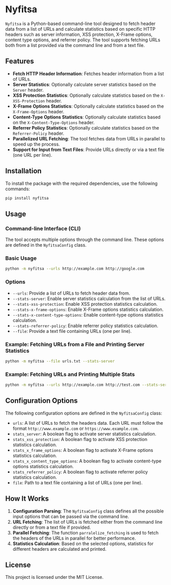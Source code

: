 # Nyfitsa

`Nyfitsa` is a Python-based command-line tool designed to fetch header data from a list of URLs and calculate statistics based on specific HTTP headers such as server information, XSS protection, X-Frame options, content type options, and referrer policy. The tool supports fetching URLs both from a list provided via the command line and from a text file.

## Features

- **Fetch HTTP Header Information**: Fetches header information from a list of URLs.
- **Server Statistics**: Optionally calculate server statistics based on the `Server` header.
- **XSS Protection Statistics**: Optionally calculate statistics based on the `X-XSS-Protection` header.
- **X-Frame Options Statistics**: Optionally calculate statistics based on the `X-Frame-Options` header.
- **Content-Type Options Statistics**: Optionally calculate statistics based on the `X-Content-Type-Options` header.
- **Referrer Policy Statistics**: Optionally calculate statistics based on the `Referrer-Policy` header.
- **Parallelized URL Fetching**: The tool fetches data from URLs in parallel to speed up the process.
- **Support for Input from Text Files**: Provide URLs directly or via a text file (one URL per line).

## Installation

To install the package with the required dependencies, use the following commands:

```bash
pip install nyfitsa
```

## Usage

### Command-line Interface (CLI)

The tool accepts multiple options through the command line. These options are defined in the `NyfitsaConfig` class.

### Basic Usage

```bash
python -m nyfitsa --urls http://example.com http://google.com
```

### Options

- `--urls`: Provide a list of URLs to fetch header data from.
- `--stats-server`: Enable server statistics calculation from the list of URLs.
- `--stats-xss-protection`: Enable XSS protection statistics calculation.
- `--stats-x-frame-options`: Enable X-Frame options statistics calculation.
- `--stats-x-content-type-options`: Enable content-type options statistics calculation.
- `--stats-referrer-policy`: Enable referrer policy statistics calculation.
- `--file`: Provide a text file containing URLs (one per line).

### Example: Fetching URLs from a File and Printing Server Statistics

```bash
python -m nyfitsa --file urls.txt --stats-server
```

### Example: Fetching URLs and Printing Multiple Stats

```bash
python -m nyfitsa --urls http://example.com http://test.com --stats-server --stats-xss-protection
```

## Configuration Options

The following configuration options are defined in the `NyfitsaConfig` class:

- `urls`: A list of URLs to fetch the headers data. Each URL must follow the format `http://www.example.com` or `https://www.example.com`.
- `stats_server`: A boolean flag to activate server statistics calculation.
- `stats_xss_protection`: A boolean flag to activate XSS protection statistics calculation.
- `stats_x_frame_options`: A boolean flag to activate X-Frame options statistics calculation.
- `stats_x_content_type_options`: A boolean flag to activate content-type options statistics calculation.
- `stats_referrer_policy`: A boolean flag to activate referrer policy statistics calculation.
- `file`: Path to a text file containing a list of URLs (one per line).

## How It Works

1. **Configuration Parsing**: The `NyfitsaConfig` class defines all the possible input options that can be passed via the command line.
2. **URL Fetching**: The list of URLs is fetched either from the command line directly or from a text file if provided.
3. **Parallel Fetching**: The function `parralelize_fetching` is used to fetch the headers of the URLs in parallel for better performance.
4. **Statistics Calculation**: Based on the selected options, statistics for different headers are calculated and printed.

## License

This project is licensed under the MIT License.